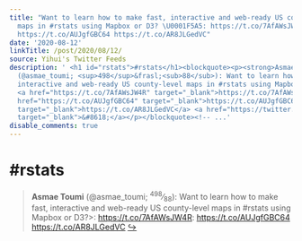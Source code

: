 ```yaml
---
title: "Want to learn how to make fast, interactive and web-ready US county-level
  maps in #rstats using Mapbox or D3? \U0001F5A5️: https://t.co/7AfAWsJW4R \U0001F4DD:
  https://t.co/AUJgfGBC64 https://t.co/AR8JLGedVC"
date: '2020-08-12'
linkTitle: /post/2020/08/12/
source: Yihui's Twitter Feeds
description: ' <h1 id="rstats">#rstats</h1><blockquote><p><strong>Asmae Toumi</strong>
  (@asmae_toumi; <sup>498</sup>&frasl;<sub>88</sub>): Want to learn how to make fast,
  interactive and web-ready US county-level maps in #rstats using Mapbox or D3?&gt;:
  <a href="https://t.co/7AfAWsJW4R" target="_blank">https://t.co/7AfAWsJW4R</a>: <a
  href="https://t.co/AUJgfGBC64" target="_blank">https://t.co/AUJgfGBC64</a> <a href="https://t.co/AR8JLGedVC"
  target="_blank">https://t.co/AR8JLGedVC</a> <a href="https://twitter.com/xieyihui/status/1292983644970196993"
  target="_blank">&#8618;</a></p></blockquote><!-- ...'
disable_comments: true
---
```

 <h1 id="rstats">#rstats</h1><blockquote><p><strong>Asmae Toumi</strong> (@asmae_toumi; <sup>498</sup>&frasl;<sub>88</sub>): Want to learn how to make fast, interactive and web-ready US county-level maps in #rstats using Mapbox or D3?&gt;: <a href="https://t.co/7AfAWsJW4R" target="_blank">https://t.co/7AfAWsJW4R</a>: <a href="https://t.co/AUJgfGBC64" target="_blank">https://t.co/AUJgfGBC64</a> <a href="https://t.co/AR8JLGedVC" target="_blank">https://t.co/AR8JLGedVC</a> <a href="https://twitter.com/xieyihui/status/1292983644970196993" target="_blank">&#8618;</a></p></blockquote><!-- ...